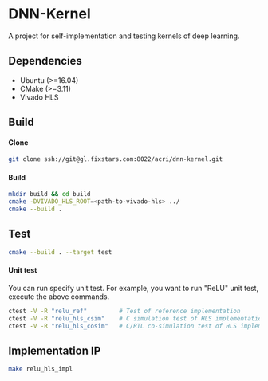 # DNN-Kernel
A project for self-implementation and testing kernels of deep learning.

## Dependencies
- Ubuntu (>=16.04)
- CMake (>=3.11)
- Vivado HLS

## Build
#### Clone
```sh
git clone ssh://git@gl.fixstars.com:8022/acri/dnn-kernel.git
```

#### Build
```sh
mkdir build && cd build
cmake -DVIVADO_HLS_ROOT=<path-to-vivado-hls> ../
cmake --build .
```

## Test
```sh
cmake --build . --target test
```

#### Unit test
You can run specify unit test. 
For example, you want to run "ReLU" unit test, execute the above commands.

```sh
ctest -V -R "relu_ref"         # Test of reference implementation
ctest -V -R "relu_hls_csim"    # C simulation test of HLS implementation
ctest -V -R "relu_hls_cosim"   # C/RTL co-simulation test of HLS implementation
```

## Implementation IP
```sh
make relu_hls_impl
```
